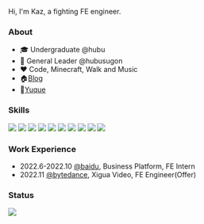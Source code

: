 Hi, I'm Kaz, a fighting FE engineer.

### About

+ 🎓 Undergraduate @hubu
+ 🔆 General Leader @hubusugon
+ ❤️ Code, Minecraft, Walk and Music
+ 🏠[Blog](https://www.objectkaz.cn/)
+ 🦜[Yuque](https://www.yuque.com/objectkaz)

### Skills

![](https://img.shields.io/badge/-JavaScript-yellow?style=flat-square&logo=javascript&logoColor=white)
![](https://img.shields.io/badge/-TypeScript-3178c6?style=flat-square&logo=typescript&logoColor=white)
![](https://img.shields.io/badge/-Vue-42b883?style=flat-square&logo=vue.js&logoColor=white)
![](https://img.shields.io/badge/-React-61dafb?style=flat-square&logo=react&logoColor=282c34)
![](https://img.shields.io/badge/-Webpack-2b3a42?style=flat-square&logo=WEBPACK&logoColor=white)
![](https://img.shields.io/badge/-Vite-646cff?style=flat-square&logo=vite&logoColor=white)
![](https://img.shields.io/badge/-Node.js-026e00?style=flat-square&logo=node.js&logoColor=white)
![](https://img.shields.io/badge/-express-eeeeee?style=flat-square&logo=express&logoColor=black)
![](https://img.shields.io/badge/-koa-33333d?style=flat-square&logo=koa&logoColor=white)
![](https://img.shields.io/badge/-Nest.js-ea2845?style=flat-square&logo=nestjs&logoColor=white)

### Work Experience

+ 2022.6-2022.10 [@baidu](https://github.com/baidu), Business Platform, FE Intern
+ 2022.11 [@bytedance](https://github.com/bytedance), Xigua Video, FE Engineer(Offer)

### Status

![](https://github-readme-stats.vercel.app/api/?username=object-kaz&show_owner=true)
